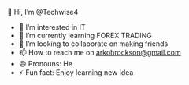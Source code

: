   👋 Hi, I’m @Techwise4
- 👀 I’m interested in IT
- 🌱 I’m currently learning FOREX TRADING
- 💞️ I’m looking to collaborate on making friends
- 📫 How to reach me on arkohrockson@gmail.com
- 😄 Pronouns: He
- ⚡ Fun fact: Enjoy learning new idea

<!---
Techwise4/Techwise4 is a ✨ special ✨ repository because its `README.md` (this file) appears on your GitHub profile.
You can click the Preview link to take a look at your changes.
--->
